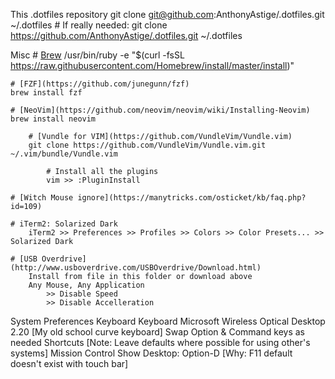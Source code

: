This .dotfiles repository
	git clone git@github.com:AnthonyAstige/.dotfiles.git ~/.dotfiles
	# If really needed: git clone https://github.com/AnthonyAstige/.dotfiles.git ~/.dotfiles

Misc
	# [Brew](https://brew.sh/)
	/usr/bin/ruby -e "$(curl -fsSL https://raw.githubusercontent.com/Homebrew/install/master/install)"

	# [FZF](https://github.com/junegunn/fzf)
	brew install fzf

	# [NeoVim](https://github.com/neovim/neovim/wiki/Installing-Neovim)
	brew install neovim

        # [Vundle for VIM](https://github.com/VundleVim/Vundle.vim)
        git clone https://github.com/VundleVim/Vundle.vim.git ~/.vim/bundle/Vundle.vim

            # Install all the plugins
            vim >> :PluginInstall

    # [Witch Mouse ignore](https://manytricks.com/osticket/kb/faq.php?id=109)

    # iTerm2: Solarized Dark
        iTerm2 >> Preferences >> Profiles >> Colors >> Color Presets... >> Solarized Dark

    # [USB Overdrive](http://www.usboverdrive.com/USBOverdrive/Download.html)
        Install from file in this folder or download above
        Any Mouse, Any Application
            >> Disable Speed
            >> Disable Accelleration


System Preferences
	Keyboard
		Keyboard
			Microsoft Wireless Optical Desktop 2.20 [My old school curve keyboard]
				Swap Option & Command keys as needed
		Shortcuts [Note: Leave defaults where possible for using other's systems]
			Mission Control
				Show Desktop: Option-D [Why: F11 default doesn't exist with touch bar]
